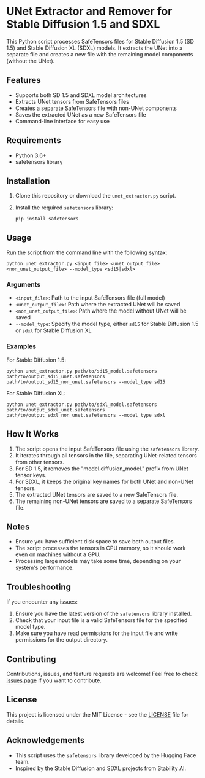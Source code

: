 # UNet Extractor and Remover for Stable Diffusion 1.5 and SDXL

This Python script processes SafeTensors files for Stable Diffusion 1.5 (SD 1.5) and Stable Diffusion XL (SDXL) models. It extracts the UNet into a separate file and creates a new file with the remaining model components (without the UNet).

## Features

- Supports both SD 1.5 and SDXL model architectures
- Extracts UNet tensors from SafeTensors files
- Creates a separate SafeTensors file with non-UNet components
- Saves the extracted UNet as a new SafeTensors file
- Command-line interface for easy use

## Requirements

- Python 3.6+
- safetensors library

## Installation

1. Clone this repository or download the `unet_extractor.py` script.

2. Install the required `safetensors` library:

   ```
   pip install safetensors
   ```

## Usage

Run the script from the command line with the following syntax:

```
python unet_extractor.py <input_file> <unet_output_file> <non_unet_output_file> --model_type <sd15|sdxl>
```

### Arguments

- `<input_file>`: Path to the input SafeTensors file (full model)
- `<unet_output_file>`: Path where the extracted UNet will be saved
- `<non_unet_output_file>`: Path where the model without UNet will be saved
- `--model_type`: Specify the model type, either `sd15` for Stable Diffusion 1.5 or `sdxl` for Stable Diffusion XL

### Examples

For Stable Diffusion 1.5:
```
python unet_extractor.py path/to/sd15_model.safetensors path/to/output_sd15_unet.safetensors path/to/output_sd15_non_unet.safetensors --model_type sd15
```

For Stable Diffusion XL:
```
python unet_extractor.py path/to/sdxl_model.safetensors path/to/output_sdxl_unet.safetensors path/to/output_sdxl_non_unet.safetensors --model_type sdxl
```

## How It Works

1. The script opens the input SafeTensors file using the `safetensors` library.
2. It iterates through all tensors in the file, separating UNet-related tensors from other tensors.
3. For SD 1.5, it removes the "model.diffusion_model." prefix from UNet tensor keys.
4. For SDXL, it keeps the original key names for both UNet and non-UNet tensors.
5. The extracted UNet tensors are saved to a new SafeTensors file.
6. The remaining non-UNet tensors are saved to a separate SafeTensors file.

## Notes

- Ensure you have sufficient disk space to save both output files.
- The script processes the tensors in CPU memory, so it should work even on machines without a GPU.
- Processing large models may take some time, depending on your system's performance.

## Troubleshooting

If you encounter any issues:

1. Ensure you have the latest version of the `safetensors` library installed.
2. Check that your input file is a valid SafeTensors file for the specified model type.
3. Make sure you have read permissions for the input file and write permissions for the output directory.

## Contributing

Contributions, issues, and feature requests are welcome! Feel free to check [issues page](link-to-your-issues-page) if you want to contribute.

## License

This project is licensed under the MIT License - see the [LICENSE](link-to-your-license-file) file for details.

## Acknowledgements

- This script uses the `safetensors` library developed by the Hugging Face team.
- Inspired by the Stable Diffusion and SDXL projects from Stability AI.

